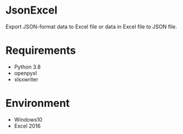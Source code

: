 # JsonExcel

Export JSON-format data to Excel file or data in Excel file to JSON file.


# Requirements

* Python 3.8
* openpyxl
* xlsxwriter


# Environment

* Windows10
* Excel 2016

